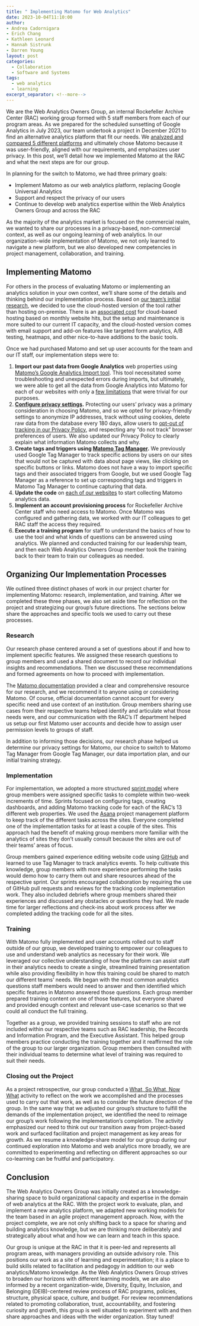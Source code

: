 ```yaml
--- 
title: " Implementing Matomo for Web Analytics"
date: 2023-10-04T11:10:00
author: 
- Andrea Cadornigara
- Erich Chang
- Kathleen Leonard
- Hannah Sistrunk
- Darren Young
layout: post
categories:
  - Collaboration
  - Software and Systems
tags:
  - web analytics
  - learning
excerpt_separator: <!--more--> 
---
```


We are the Web Analytics Owners Group, an internal Rockefeller Archive Center (RAC) working group formed with 5 staff members from each of our program areas. As we prepared for the scheduled sunsetting of Google Analytics in July 2023, our team undertook a project in December 2021 to find an alternative analytics platform that fit our needs. We [analyzed and compared 5 different platforms](https://lucid.app/users/registerOrLogin/free?showLogin=false&invitationId=inv_8975cd1a-a6df-471b-b6f2-402f641b1294&productOpt=chart&invitationType=documentAcceptance&returnUrlOverride=%2Flucidchart%2F23f2ce1d-f1cd-4ba8-8e64-d14d1868e68e%2Fedit%3Fviewport_loc%3D276%252C-124%252C2107%252C1065%252C0_0%26invitationId%3Dinv_8975cd1a-a6df-471b-b6f2-402f641b1294) and ultimately chose Matomo because it was user-friendly, aligned with our requirements, and emphasizes user privacy. In this post, we’ll detail how we implemented Matomo at the RAC and what the next steps are for our group.
<!--more-->

In planning for the switch to Matomo, we had three primary goals:
- Implement Matomo as our web analytics platform, replacing Google Universal Analytics
- Support and respect the privacy of our users
- Continue to develop web analytics expertise within the Web Analytics Owners Group and across the RAC

As the majority of the analytics market is focused on the commercial realm, we wanted to share our processes in a privacy-based, non-commercial context, as well as our ongoing learning of web analytics. In our organization-wide implementation of Matomo, we not only learned to navigate a new platform, but we also developed new competencies in project management, collaboration, and training.

## Implementing Matomo
For others in the process of evaluating Matomo or implementing an analytics solution in your own context, we’ll share some of the details and thinking behind our implementation process.  Based on [our team’s initial research](https://blog.rockarch.org/moving-from-google-matomo-to-put-the-we-in-web-analytics), we decided to use the cloud-hosted version of the tool rather than hosting on-premise. There is an [associated cost](https://matomo.org/pricing/) for cloud-based hosting based on monthly website hits, but the setup and maintenance is more suited to our current IT capacity, and the cloud-hosted version comes with email support and add-on features like targeted form analytics, A/B testing, heatmaps, and other nice-to-have additions to the basic tools.

Once we had purchased Matomo and set up user accounts for the team and our IT staff, our implementation steps were to:
1. **Import our past data from Google Analytics** web properties using [Matomo’s Google Analytics Import tool](https://matomo.org/guide/installation-maintenance/import-google-analytics/). This tool necessitated some troubleshooting and unexpected errors during imports, but ultimately, we were able to get all the data from Google Analytics into Matomo for each of our websites with only a [few limitations](https://matomo.org/faq/general/limitations-when-importing-google-analytics-data/) that were trivial for our purposes.
2. **[Configure privacy settings](https://matomo.org/faq/general/configure-privacy-settings-in-matomo/).** Protecting our users’ privacy was a primary consideration in choosing Matomo, and so we opted for privacy-friendly settings to anonymize IP addresses, track without using cookies, delete raw data from the database every 180 days, allow users to [opt-out of tracking in our Privacy Policy](https://rockarch.org/about-us/privacy-policy/#matomo-analytics), and respecting any “do not track” browser preferences of users. We also updated our Privacy Policy to clearly explain what information Matomo collects and why.
3. **Create tags and triggers using [Matomo Tag Manager](https://matomo.org/guide/tag-manager/).** We previously used Google Tag Manager to track specific actions by users on our sites that would not be captured with data about page views, like clicking on specific buttons or links. Matomo does not have a way to import specific tags and their associated triggers from Google, but we used Google Tag Manager as a reference to set up corresponding tags and triggers in Matomo Tag Manager to continue capturing that data.
4. **Update the code** on [each of our websites](https://github.com/RockefellerArchiveCenter) to start collecting Matomo analytics data.
5. **Implement an account provisioning process** for Rockefeller Archive Center staff who need access to Matomo. Once Matomo was configured and gathering data, we worked with our IT colleagues to get RAC staff the access they required.
6. **Execute a training program** for staff to understand the basics of how to use the tool and what kinds of questions can be answered using analytics. We planned and conducted training for our leadership team, and then each Web Analytics Owners Group member took the training back to their team to train our colleagues as needed.

## Organizing Our Implementation Processes
We outlined three distinct phases of work in our project charter for implementing Matomo: research, implementation, and training. After we completed these three phases, we also set aside time for reflection on the project and strategizing our group’s future directions.
The sections below share the approaches and specific tools we used to carry out these processes.

### Research
Our research phase centered around a set of questions about if and how to implement specific features. We assigned these research questions to group members and used a shared document to record our individual insights and recommendations. Then we discussed these recommendations and formed agreements on how to proceed with implementation. 

The [Matomo documentation](https://matomo.org/guides/) provided a clear and comprehensive resource for our research, and we recommend it to anyone using or considering Matomo. Of course, official documentation cannot account for every specific need and use context of an institution. Group members sharing use cases from their respective teams helped identify and articulate what those needs were, and our communication with the RAC’s IT department helped us setup our first Matomo user accounts and decide how to assign user permission levels to groups of staff.

In addition to informing those decisions, our research phase helped us determine our privacy settings for Matomo, our choice to switch to Matomo Tag Manager from Google Tag Manager, our data importation plan, and our initial training strategy.

### Implementation
For implementation, we adopted a more structured [sprint model](https://medium.com/@concisesoftware/everything-you-need-to-know-about-sprints-in-project-management-4b378a7eb83f) where group members were assigned specific tasks to complete within two-week increments of time. Sprints focused on configuring tags, creating dashboards, and adding Matomo tracking code for each of the RAC’s 13 different web properties. We used the [Asana](https://asana.com/?noredirect) project management platform to keep track of the different tasks across the sites. Everyone completed one of the implementation tasks for at least a couple of the sites. This approach had the benefit of making group members more familiar with the analytics of sites they don’t usually consult because the sites are out of their teams’ areas of focus. 

Group members gained experience editing website code using [GitHub](https://github.com/RockefellerArchiveCenter) and learned to use Tag Manager to track analytics events. To help cultivate this knowledge, group members with more experience performing the tasks would demo how to carry them out and share resources ahead of the respective sprint. Our sprints encouraged collaboration by requiring the use of GitHub pull requests and reviews for the tracking code implementation work. They also included debriefs where group members shared their experiences and discussed any obstacles or questions they had. We made time for larger reflections and check-ins about work process after we completed adding the tracking code for all the sites.

### Training
With Matomo fully implemented and user accounts rolled out to staff outside of our group, we developed training to empower our colleagues to use and understand web analytics as necessary for their work. We leveraged our collective understanding of how the platform can assist staff in their analytics needs to create a single, streamlined training presentation while also providing flexibility in how this training could be shared to match our different teams’ needs. We began with the most common analytics questions staff members would need to answer and then identified which specific features in Matomo answered those questions. Each group member prepared training content on one of those features, but everyone shared and provided enough context and relevant use-case scenarios so that we could all conduct the full training.

Together as a group, we provided training sessions to staff who are not included within our respective teams such as RAC leadership, the Records and Information Program, and the Executive Assistant. This helped group members practice conducting the training together and it reaffirmed the role of the group to our larger organization. Group members then consulted with their individual teams to determine what level of training was required to suit their needs.

### Closing out the Project
As a project retrospective, our group conducted a [What, So What, Now What](https://www.fearlessculture.design/blog-posts/what-so-what-now-what) activity to reflect on the work we accomplished and the processes used to carry out that work, as well as to consider the future direction of the group. In the same way that we adjusted our group’s structure to fulfill the demands of the implementation project, we identified the need to reimage our group’s work following the implementation’s completion. The activity emphasized our need to think out our transition away from project-based work and surfaced facilitation and project management as key areas for growth. As we resume a knowledge-share model for our group during our continued exploration into Matomo and web analytics more broadly, we are committed to experimenting and reflecting on different approaches so our co-learning can be fruitful and participatory.   

## Conclusion
The Web Analytics Owners Group was initially created as a knowledge-sharing space to build organizational capacity and expertise in the domain of web analytics at the RAC. With the project work to evaluate, plan, and implement a new analytics platform, we adapted new working models for the team based in an agile project management approach. Now, with the project complete, we are not only shifting back to a space for sharing and building analytics knowledge, but we are thinking more deliberately and strategically about what and how we can learn and teach in this space.

Our group is unique at the RAC in that it is peer-led and represents all program areas, with managers providing an outside advisory role. This positions our work as a site of learning and experimentation; it is a place to build skills related to facilitation and pedagogy in addition to our web analytics/Matomo knowledge. As the Web Analytics Owners Group strives to broaden our horizons with different learning models, we are also informed by a recent organization-wide, Diversity, Equity, Inclusion, and Belonging (DEIB)-centered review process of RAC programs, policies, structure, physical space, culture, and budget. For review recommendations related to promoting collaboration, trust, accountability, and fostering curiosity and growth, this group is well situated to experiment with and then share approaches and ideas with the wider organization. Stay tuned!
